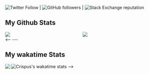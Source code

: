 ![Twitter Follow](https://img.shields.io/twitter/follow/engineer250?style=social) | ![GitHub followers](https://img.shields.io/github/followers/crispus-nj?style=social) | ![Stack Exchange reputation](https://img.shields.io/stackexchange/stackoverflow/r/7818605)

## My Github Stats

<div style="display: flex;">
    <div style="width: 50%;">
        <img src="https://github-readme-streak-stats.herokuapp.com?user=crispus-nj&theme=gotham" />
    </div>
    <div style="width: 50%;">
        <img src="https://github-readme-stats.vercel.app/api?username=crispus-nj&theme=gotham&custom_title=Crispus%20github%20stats" />
    </div>
</div>
<--
---

## My wakatime Stats

<a href="https://wakatime.com/@crispusnjenga">
<img  align="left" src = "https://wakatime.com/share/@crispusnjenga/2ac72131-1a72-4df5-8fe1-a56a54d46780.svg">
</a>

![Crispus's wakatime stats](https://github-readme-stats.vercel.app/api/wakatime?username=crispusnjenga&theme=gotham&layout=compact)
-->
